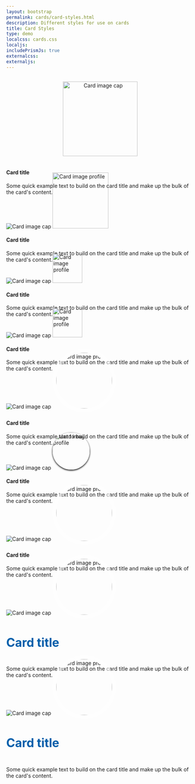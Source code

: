 ```yaml
---
layout: bootstrap
permalink: cards/card-styles.html
description: Different styles for use on cards
title: Card Styles
type: demo
localcss: cards.css
localjs:
includePrismJs: true
externalcss:
externaljs: 
---
```


<style>
    .card.card-profile-1 {
        position: relative;
    }

    .card-img-wrap {
        position: relative;
        text-align: center;
    }

    .card.card-profile-1 .card-img-top.rounded-circle {
        width: 200px;
        height: 200px;
        margin: 1rem auto;
        object-fit: cover;
    } 

    .card.card-profile-2 .card-img-profile {
        width: 150px;
        margin: 0 auto;
        margin-top: -75px; /* 1/2 of the width */
    }

    .card.card-profile-3 .card-img-profile {
        width: 80px;
        margin-top: -40px; /* 1/2 of the width */
    }

    .card.card.card-profile-3 .card-img-profile.right {
        width: 80px;
        margin-top: -40px; /* 1/2 of the width */
        margin-left: auto;
    } 
    
    .card.card-profile-4 .card-img-profile {
        width: 150px;
        margin: 0 auto;
        margin-top: -75px; /* 1/2 of the width */
        border: 10px solid rgba(255,255,255,.5);
        border-radius: 50%;
        height: 150px; /* same as width */
    } 

    .card.card-profile-4a .card-img-profile {
        width: 150px;
        margin: 0 auto;
        margin-top: -75px; /* 1/2 of the width */
        border: 10px solid rgba(255,255,255,.5);
        border-radius: 50%;
        height: 150px; /* same as width */
    }
    
    .card.card-profile-4a .card-title {
        font-size: 2rem;
        font-weight: bold;
        color: #005eaa;
    }

    .card.card-profile-4a .card-body {
        padding-top: 0;
    }

    .card.card-profile-5 .card-img-profile {
        width: 100px;
        margin: 0 auto;
        margin-top: -50px; /* 1/2 of the width */
        border-radius: 50%;
        height: 100px; /* same as width */
        box-shadow: 0px 2px 4px #000000;
    }
    
    .fa-facebook-square {
        color: #3b5998
    }

    .fa-twitter-square {
        color: #55acee
    }

    .fab {
        font-size: 2rem;
    }

    .fab:not(last-child) {
        margin-right: .7rem;
    }
</style>

<div class="container">
    <div class="row">
        <div class="col-lg-4 col-md-6 mb-3">
            <div class="card card-profile-1">
                <div class="card-img-wrap">
                    <img alt="Card image cap" class="card-img-top img-fluid rounded-circle"
                    src="https://raw.githubusercontent.com/peterbenoit/cdn/master/images/horizontal/city/col-4/img%20(34).jpg">
                </div>
                <div class="card-body">
                    <h4 class="card-title">Card title</h4>
                    <p class="card-text">Some quick example text to build on the card title and
                        make up the bulk of the card's content.</p>
                </div>
            </div>
        </div>
        <div class="col-lg-4 col-md-6 mb-3">
            <div class="card card-profile-2">
                <img alt="Card image cap" class="card-img-top img-fluid"
                    src="https://raw.githubusercontent.com/peterbenoit/cdn/master/images/horizontal/city/col-4/img%20(18).jpg">
                <img alt="Card image profile" class="card-img-profile"
                    src="https://raw.githubusercontent.com/peterbenoit/cdn/master/images/avatars/avatar%20(1).png">
                <div class="card-body">
                    <h4 class="card-title">Card title</h4>
                    <p class="card-text">Some quick example text to build on the card title and
                        make up the bulk of the card's content.</p>
                </div>
            </div>
        </div>
        <div class="col-lg-4 col-md-6 mb-3">
            <div class="card card-profile-3">
                <img alt="Card image cap" class="img-fluid"
                    src="https://raw.githubusercontent.com/peterbenoit/cdn/master/images/horizontal/city/col-4/img%20(35).jpg">
                    <img alt="Card image profile" class="card-img-profile"
                    src="https://raw.githubusercontent.com/peterbenoit/cdn/master/images/avatars/avatar%20(2).png">                    
                <div class="card-body">
                    <h4 class="card-title">Card title</h4>
                    <p class="card-text">Some quick example text to build on the card title and
                        make up the bulk of the card's content.</p>
                </div>
            </div>
        </div>
    </div>
    <div class="row">
        <div class="col-lg-4 col-md-6 mb-3">
            <div class="card card-profile-3">
                <img alt="Card image cap" class="img-fluid"
                    src="https://raw.githubusercontent.com/peterbenoit/cdn/master/images/horizontal/city/col-4/img%20(39).jpg">
                    <img alt="Card image profile" class="card-img-profile right"
                    src="https://raw.githubusercontent.com/peterbenoit/cdn/master/images/avatars/avatar%20(3).png">                     
                <div class="card-body">
                    <h4 class="card-title">Card title</h4>
                    <p class="card-text">Some quick example text to build on the card title and
                        make up the bulk of the card's content.</p>
                </div>
            </div>
        </div>
        <div class="col-lg-4 col-md-6 mb-3">
            <div class="card card-profile-4">
                <img alt="Card image cap" class="img-fluid"
                    src="https://raw.githubusercontent.com/peterbenoit/cdn/master/images/horizontal/city/col-4/img%20(16).jpg">
                <img alt="Card image profile" class="card-img-profile"
                    src="https://raw.githubusercontent.com/peterbenoit/cdn/master/images/users/user%20(3).png">                         
                <div class="card-body">
                    <h4 class="card-title">Card title</h4>
                    <p class="card-text">Some quick example text to build on the card title and
                        make up the bulk of the card's content.</p>
                </div>
            </div>
        </div>
        <div class="col-lg-4 col-md-6 mb-3">
            <div class="card card-profile-5">
                <img alt="Card image cap" class="img-fluid"
                    src="https://raw.githubusercontent.com/peterbenoit/cdn/master/images/horizontal/city/col-4/img%20(38).jpg">
                <img alt="Card image profile" class="card-img-profile"
                    src="https://raw.githubusercontent.com/peterbenoit/cdn/master/images/users/user%20(2).png">                      
                <div class="card-body">
                    <h4 class="card-title">Card title</h4>
                    <p class="card-text">Some quick example text to build on the card title and
                        make up the bulk of the card's content.</p>
                </div>
            </div>
        </div>
    </div>
    <div class="row">
        <div class="col-lg-4 col-md-6 mb-3">
            <div class="card card-profile-4 text-center">
                <img alt="Card image cap" class="img-fluid"
                    src="https://raw.githubusercontent.com/peterbenoit/cdn/master/images/horizontal/city/col-4/img%20(16).jpg">
                <img alt="Card image profile" class="card-img-profile"
                    src="https://raw.githubusercontent.com/peterbenoit/cdn/master/images/users/user%20(3).png">                         
                <div class="card-body">
                    <h4 class="card-title">Card title</h4>
                    <p class="card-text">Some quick example text to build on the card title and
                        make up the bulk of the card's content.</p>
                </div>
            </div>
        </div>
        <div class="col-lg-4 col-md-6 mb-3">
            <div class="card card-profile-4a text-center">
                <img alt="Card image cap" class="img-fluid"
                    src="https://raw.githubusercontent.com/peterbenoit/cdn/master/images/horizontal/city/col-4/img%20(16).jpg">
                <img alt="Card image profile" class="card-img-profile"
                    src="https://raw.githubusercontent.com/peterbenoit/cdn/master/images/users/user%20(3).png">                         
                <div class="card-body">
                    <h4 class="card-title">Card title</h4>
                    <p class="card-text">Some quick example text to build on the card title and
                        make up the bulk of the card's content.</p>
                </div>
            </div>
        </div>
        <div class="col-lg-4 col-md-6 mb-3">
            <div class="card card-profile-4a text-center">
                <img alt="Card image cap" class="img-fluid"
                    src="https://raw.githubusercontent.com/peterbenoit/cdn/master/images/horizontal/city/col-4/img%20(16).jpg">
                <img alt="Card image profile" class="card-img-profile"
                    src="https://raw.githubusercontent.com/peterbenoit/cdn/master/images/users/user%20(3).png">                         
                <div class="card-body">
                    <h4 class="card-title">Card title</h4>
                    <p class="card-text">Some quick example text to build on the card title and
                        make up the bulk of the card's content.</p>
                </div>
                <div class="card-footer">
                    <i class="fab fa-facebook-square"></i>
                    <i class="fab fa-instagram"></i>
                    <i class="fab fa-twitter-square"></i>
                </div>
            </div>
        </div>             
    </div>    
</div>